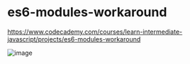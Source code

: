 # es6-modules-workaround

https://www.codecademy.com/courses/learn-intermediate-javascript/projects/es6-modules-workaround

![image](https://user-images.githubusercontent.com/60479975/183781696-e5d4c004-8456-46f4-88b4-2d711876fa9c.png)
